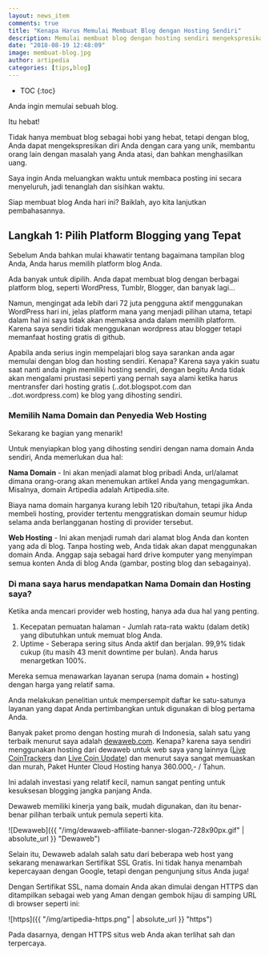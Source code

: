```yaml
---
layout: news_item
comments: true
title: "Kenapa Harus Memulai Membuat Blog dengan Hosting Sendiri"
description: Memulai membuat blog dengan hosting sendiri mengekspresikan diri Anda dengan cara yang unik, membantu orang lain dengan masalah yang Anda atasi, menetapkan diri Anda sebagai seorang ahli, dan bahkan menghasilkan uang.
date: "2018-08-19 12:48:09"
image: membuat-blog.jpg
author: artipedia
categories: [tips,blog]
---
```

* TOC
{:toc}

Anda ingin memulai sebuah blog. 

Itu hebat! 

Tidak hanya membuat blog sebagai hobi yang hebat, tetapi dengan blog, Anda dapat mengekspresikan diri Anda dengan cara yang unik, membantu orang lain dengan masalah yang Anda atasi, dan bahkan menghasilkan uang. 

Saya ingin Anda meluangkan waktu untuk membaca posting ini secara menyeluruh, jadi tenanglah dan sisihkan waktu. 

Siap membuat blog Anda hari ini? Baiklah, ayo kita lanjutkan pembahasannya.

## Langkah 1: Pilih Platform Blogging yang Tepat
Sebelum Anda bahkan mulai khawatir tentang bagaimana tampilan blog Anda, Anda harus memilih platform blog Anda.

Ada banyak untuk dipilih. Anda dapat membuat blog dengan berbagai platform blog, seperti WordPress, Tumblr, Blogger, dan banyak lagi...

Namun, mengingat ada lebih dari 72 juta pengguna aktif menggunakan WordPress hari ini, jelas platform mana yang menjadi pilihan utama, tetapi dalam hal ini saya tidak akan memaksa anda dalam memilih platform. Karena saya sendiri tidak menggukanan wordpress atau blogger tetapi memanfaat hosting gratis di github. 

Apabila anda serius ingin mempelajari blog saya sarankan anda agar memulai dengan blog dan hosting sendiri. Kenapa? Karena saya yakin suatu saat nanti anda ingin memiliki hosting sendiri, dengan begitu Anda tidak akan mengalami prustasi seperti yang pernah saya alami ketika harus mentransfer dari hosting gratis (..dot.blogspot.com dan ..dot.wordpress.com) ke blog yang dihosting sendiri. 

### Memilih Nama Domain dan Penyedia Web Hosting
Sekarang ke bagian yang menarik!

Untuk menyiapkan blog yang dihosting sendiri dengan nama domain Anda sendiri, Anda memerlukan dua hal:

**Nama Domain** - Ini akan menjadi alamat blog pribadi Anda, url/alamat dimana orang-orang akan menemukan artikel Anda yang mengagumkan. Misalnya, domain Artipedia adalah Artipedia.site.

Biaya nama domain harganya kurang lebih 120 ribu/tahun, tetapi jika Anda membeli hosting, provider tertentu menggratiskan domain seumur hidup selama anda berlangganan hosting di provider tersebut. 

**Web Hosting** - Ini akan menjadi rumah dari alamat blog Anda dan konten yang ada di blog. Tanpa hosting web, Anda tidak akan dapat menggunakan domain Anda. Anggap saja sebagai hard drive komputer yang menyimpan semua konten Anda di blog Anda (gambar, posting blog dan sebagainya).

### Di mana saya harus mendapatkan Nama Domain dan Hosting saya?
Ketika anda mencari provider web hosting, hanya ada dua hal yang penting.

1. Kecepatan pemuatan halaman - Jumlah rata-rata waktu (dalam detik) yang dibutuhkan untuk memuat blog Anda.
2. Uptime - Seberapa sering situs Anda aktif dan berjalan. 99,9% tidak cukup (itu masih 43 menit downtime per bulan). Anda harus menargetkan 100%.

Mereka semua menawarkan layanan serupa (nama domain + hosting) dengan harga yang relatif sama.

Anda melakukan penelitian untuk mempersempit daftar ke satu-satunya layanan yang dapat Anda pertimbangkan untuk digunakan di blog pertama Anda.

Banyak paket promo dengan hosting murah di Indonesia, salah satu yang terbaik menurut saya adalah [dewaweb.com](https://client.dewaweb.com/aff.php?aff=26186 "Dewa Web"). Kenapa? karena saya sendiri menggunakan hosting dari dewaweb untuk web saya yang lainnya ([Live CoinTrackers](https://livecointrackers.com) dan [Live Coin Update](https://www.livecoinupdate.com)) dan menurut saya sangat memuaskan dan murah, Paket Hunter Cloud Hosting hanya 360.000,- / Tahun.

Ini adalah investasi yang relatif kecil, namun sangat penting untuk kesuksesan blogging jangka panjang Anda.

Dewaweb memiliki kinerja yang baik, mudah digunakan, dan itu benar-benar pilihan terbaik untuk pemula seperti kita.

![Dewaweb]({{ "/img/dewaweb-affiliate-banner-slogan-728x90px.gif" | absolute_url }} "Dewaweb")

Selain itu, Dewaweb adalah salah satu dari beberapa web host yang sekarang menawarkan Sertifikat SSL Gratis. Ini tidak hanya menambah kepercayaan dengan Google, tetapi dengan pengunjung situs Anda juga! 

Dengan Sertifikat SSL, nama domain Anda akan dimulai dengan HTTPS dan ditampilkan sebagai web yang Aman dengan gembok hijau di samping URL di browser seperti ini: 

![https]({{ "/img/artipedia-https.png" | absolute_url }} "https")

Pada dasarnya, dengan HTTPS situs web Anda akan terlihat sah dan terpercaya.
